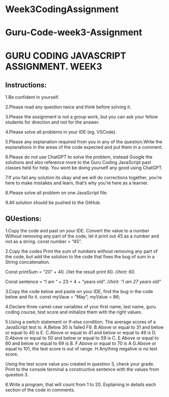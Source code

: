 # Week3CodingAssignment

# Guru-Code-week3-Assignment

# GURU CODING JAVASCRIPT  ASSIGNMENT. WEEK3

## Instructions:

1.Be confident in yourself.

2.Please read any question twice and think before solving it.

3.Please the assignment is not a group work, but you can ask your fellow students for direction and not for the answer.

4.Please solve all problems in your IDE (eg. VSCode).

5.Please any explanation required from you in any of the question.Write the explanations in the areas of the code expected and put them in a comment.

6.Please do not use ChatGPT to solve the problem, instead Google the solutions and also reference more to the Guru Coding JavaScript past classes held for help. You wont be doing yourself any good using ChatGPT.

7.If you fail any solution its okay and we will do corrections together, you’re here to make mistakes and learn, that’s why you’re here as a learner.

8.Please solve all problem on one JavaScript file.

9.All solution should be pushed to the GitHub. 

## QUestions:

1.Copy the code and past on your IDE. Convert the value to a number Without removing any part of the code, let it print out 45 as a number and not as a string.
const number = “45”.

2.Copy the codes  Print the sum of numbers without removing any part of the code, but add the solution to the code that fixes the bug of sum in a String concatenation.

Const printSum = “20” + 40. //let the result print 60. //*hint: 60.*

Const sentence = “I am “ + 23 + 4 + “years old”. //*hint: “I am 27 years old”*


3.Copy the code below and paste on your IDE, find the bug in the code below and fix it.
const myVaue = “May”;
myValue = 86;

4.Declare three camel case variables of your first name, last name, guru coding course, test score and initialize them with the right values. 

5.Using a switch statement or If-else condition. The average scores of a JavaScript test is:
A.Below 30 is failed F9.
B.Above or equal to 31 and  below or equal to 40 is E.
C.Above or equal to 41 and below or equal to 49 is D.
D.Above or equal to 50 and below or equal to 59 is C.
E.Above or equal to 60 and below or equal to 69 is B.
F.Above or equal to 70 is A
G.Above or equal to 101, the test score is out of range.
H.Anything negative is no test score.

Using the test score value you created in question 3, check your grade. Print to the console terminal  a constructive sentence with the values from question 3.

6.Write a program, that will count from 1 to 20. Explaining in details each section of the code in comments.
